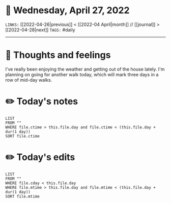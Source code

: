 # 📅 Wednesday, April 27, 2022
`LINKS:` [[2022-04-26|previous]] < [[2022-04 April|month]] // [[journal]] > [[2022-04-28|next]] 
`TAGS:` #daily

---
# 💭 Thoughts and feelings
I've really been enjoying the weather and getting out of the house lately. I'm planning on going for another walk today, which will mark three days in a row of mid-day walks. 

# ✏️ Today's notes
```dataview
LIST 
FROM ""
WHERE file.ctime > this.file.day and file.ctime < (this.file.day + dur(1 day))
SORT file.ctime
```
# ✏️ Today's edits
```dataview
LIST
FROM ""
WHERE file.cday < this.file.day
WHERE file.mtime > this.file.day and file.mtime < (this.file.day + dur(1 day))
SORT file.mtime
```
